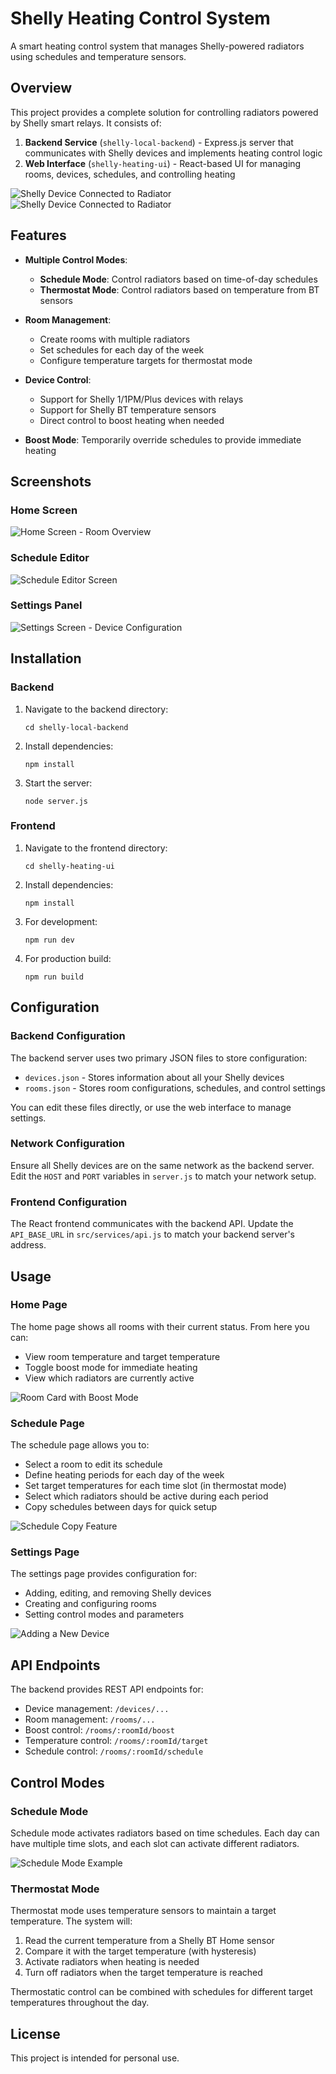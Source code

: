 # Shelly Heating Control System

A smart heating control system that manages Shelly-powered radiators using schedules and temperature sensors.

## Overview

This project provides a complete solution for controlling radiators powered by Shelly smart relays. It consists of:

1. **Backend Service** (`shelly-local-backend`) - Express.js server that communicates with Shelly devices and implements heating control logic
2. **Web Interface** (`shelly-heating-ui`) - React-based UI for managing rooms, devices, schedules, and controlling heating

![Shelly Device Connected to Radiator](./images//physical-installation%20(1).jpg)
![Shelly Device Connected to Radiator](./images//physical-installation%20(2).jpg)

## Features

- **Multiple Control Modes**:
  - **Schedule Mode**: Control radiators based on time-of-day schedules
  - **Thermostat Mode**: Control radiators based on temperature from BT sensors
  
- **Room Management**:
  - Create rooms with multiple radiators
  - Set schedules for each day of the week
  - Configure temperature targets for thermostat mode
  
- **Device Control**:
  - Support for Shelly 1/1PM/Plus devices with relays
  - Support for Shelly BT temperature sensors
  - Direct control to boost heating when needed
  
- **Boost Mode**: Temporarily override schedules to provide immediate heating

## Screenshots

### Home Screen
![Home Screen - Room Overview](./images/homepage.png)

### Schedule Editor
![Schedule Editor Screen](./images/schedule-manager.png)

### Settings Panel
![Settings Screen - Device Configuration](./images/settings-page.png)

## Installation

### Backend

1. Navigate to the backend directory:
   ```
   cd shelly-local-backend
   ```

2. Install dependencies:
   ```
   npm install
   ```

3. Start the server:
   ```
   node server.js
   ```

### Frontend

1. Navigate to the frontend directory:
   ```
   cd shelly-heating-ui
   ```

2. Install dependencies:
   ```
   npm install
   ```

3. For development:
   ```
   npm run dev
   ```

4. For production build:
   ```
   npm run build
   ```

## Configuration

### Backend Configuration

The backend server uses two primary JSON files to store configuration:

- `devices.json` - Stores information about all your Shelly devices
- `rooms.json` - Stores room configurations, schedules, and control settings

You can edit these files directly, or use the web interface to manage settings.

### Network Configuration

Ensure all Shelly devices are on the same network as the backend server. Edit the `HOST` and `PORT` variables in `server.js` to match your network setup.

### Frontend Configuration

The React frontend communicates with the backend API. Update the `API_BASE_URL` in `src/services/api.js` to match your backend server's address.

## Usage

### Home Page

The home page shows all rooms with their current status. From here you can:
- View room temperature and target temperature
- Toggle boost mode for immediate heating
- View which radiators are currently active

![Room Card with Boost Mode](./images/boost-mode.png)

### Schedule Page

The schedule page allows you to:
- Select a room to edit its schedule
- Define heating periods for each day of the week
- Set target temperatures for each time slot (in thermostat mode)
- Select which radiators should be active during each period
- Copy schedules between days for quick setup

![Schedule Copy Feature](./images/copy-schedule.png)

### Settings Page

The settings page provides configuration for:
- Adding, editing, and removing Shelly devices
- Creating and configuring rooms
- Setting control modes and parameters

![Adding a New Device](./images/add-device.png)

## API Endpoints

The backend provides REST API endpoints for:

- Device management: `/devices/...`
- Room management: `/rooms/...`
- Boost control: `/rooms/:roomId/boost`
- Temperature control: `/rooms/:roomId/target`
- Schedule control: `/rooms/:roomId/schedule`

## Control Modes

### Schedule Mode

Schedule mode activates radiators based on time schedules. Each day can have multiple time slots, and each slot can activate different radiators.

![Schedule Mode Example](./images/schedule-manager.png)

### Thermostat Mode

Thermostat mode uses temperature sensors to maintain a target temperature. The system will:
1. Read the current temperature from a Shelly BT Home sensor
2. Compare it with the target temperature (with hysteresis)
3. Activate radiators when heating is needed
4. Turn off radiators when the target temperature is reached

Thermostatic control can be combined with schedules for different target temperatures throughout the day.

## License

This project is intended for personal use.
